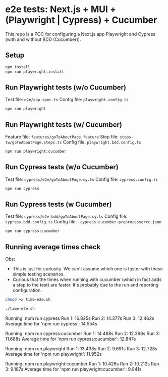 # e2e tests: Next.js + MUI + (Playwright | Cypress) + Cucumber

This repo is a POC for configuring a Next.js app Playwright and Cypress (with and without BDD (Cucumber)). 

## Setup

```bash
npm install
npm run playwright:install
```

## Run Playwright tests (w/o Cucumber)

Test file: `e2e/app.spec.ts`
Config file: `playwright.config.ts`

```bash
npm run playwright
```

## Run Playwright tests (w/ Cucumber)

Feature file: `features/goToAboutPage.feature`
Step file: `steps-tw/goToAboutPage.steps.ts`
Config file: `playwright.bdd.config.ts`

```bash
npm run playwright:cucumber
```

## Run Cypress tests (w/o Cucumber)

Test file: `cypress/e2e/goToAboutPage.cy.ts`
Config file: `cypress.config.ts`

```bash
npm run cypress
```

## Run Cypress tests (w Cucumber)

Test file: `cypress/e2e-bdd/goToAboutPage.cy.ts`
Config file: `cypress.bdd.config.ts`
Config file: `.cypress-cucumber-preprocessorrc.json`

```bash
npm run cypress:cucumber
```

## Running average times check

Obs:
* This is just for curiosity. We can't assume which one is faster with these simple testing scenarios.
* Curious that the times when running with cucumber (which in fact adds a step to the test) are faster. It's probably due to the run and reporting configuration.

```bash
chmod +x time-e2e.sh
```

```bash
./time-e2e.sh
```

Running: npm run cypress
Run 1: 16.825s
Run 2: 14.377s
Run 3: 12.462s
Average time for 'npm run cypress': 14.554s

Running: npm run cypress:cucumber
Run 1: 14.488s
Run 2: 12.366s
Run 3: 11.688s
Average time for 'npm run cypress:cucumber': 12.847s

Running: npm run playwright
Run 1: 13.438s
Run 2: 9.691s
Run 3: 12.728s
Average time for 'npm run playwright': 11.952s

Running: npm run playwright:cucumber
Run 1: 10.426s
Run 2: 10.212s
Run 3: 9.187s
Average time for 'npm run playwright:cucumber': 9.941s